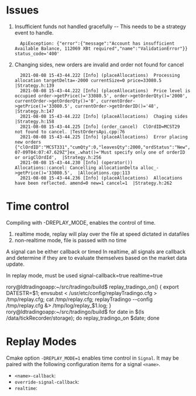 # Issues


1. Insufficient funds not handled gracefully -- This needs to be a strategy event to handle.

         ApiException: {"error":{"message":"Account has insufficient Available Balance, 112069 XBt required","name":"ValidationError"}} status_code='400'
   
2. Changing sides, new orders are invalid and order not found for cancel
   
         2021-08-08 15-43-44.222 [Info] (placeAllocations) 	Processing allocation targetDelta=-2000 currentSize=0 price=33080.5  |Strategy.h:139
         2021-08-08 15-43-44.222 [Info] (placeAllocations) 	Price level is occupied order->getPrice()='33080.5', order->getOrderQty()='2000', currentOrder->getOrderQty()='0', currentOrder->getPrice()='33080.5', currentOrder->getOrderID()='48',  |Strategy.h:147
         2021-08-08 15-43-44.222 [Info] (placeAllocations) 	Chaging sides |Strategy.h:158
         2021-08-08 15-43-44.225 [Info] (order_cancel) 	ClOrdID=MCST29  not found to cancel. |TestOrdersApi.cpp:76
         2021-08-08 15-43-44.225 [Info] (placeAllocations) 	Error placing new orders {"clOrdID":"MCST331","cumQty":0,"leavesQty":2000,"ordStatus":"New","orderID":"354","orderQty":2000,"origClOrdID":"MCST29","price":33080.5,"side":"Sell","symbol":"XBTUSD","timestamp":"2021-07-09T04:07:47.629Z"}ex_.what()='Must specify only one of orderID or origClOrdId',  |Strategy.h:256
         2021-08-08 15-43-44.230 [Info] (operator()) 	Allocations::cancel: Cancelling allocationDelta alloc_->getPrice()='33080.5',  |Allocations.cpp:113
         2021-08-08 15-43-44.236 [Info] (placeAllocations) 	Allocations have been reflected. amend=0 new=1 cancel=1  |Strategy.h:262

# Time control
Compiling with -DREPLAY_MODE, enables the control of time.

1) realtime mode, replay will play over the file at speed dictated in datafiles
2) non-realtime mode, file is passed with no time

A signal can be either callback or timed
In realtime, all signals are callback and determine if they are to evaluate themselves
based on the market data update.

In replay mode, must be used
signal-callback=true
realtime=true

rory@ldtradingoapp:~/src/tradingo/build$ replay_tradingo_on() {  export DATESTR=$1; envsubst < /usr/etc/config/replayTradingo.cfg  > /tmp/replay.cfg; cat /tmp/replay.cfg; replayTradingo --config /tmp/replay.cfg &> /tmp/log/replay_$1.log; }
rory@ldtradingoapp:~/src/tradingo/build$ for date in $(ls /data/tickRecorder/storage); do replay_tradingo_on $date; done

# Replay Modes
Cmake option `-DREPLAY_MODE=1` enables time control in `Signal`. It may be paired with the following configuration items for a signal `<name>`.

* `<name>-callback`: 
* `override-signal-callback`:
* `realtime`: 

